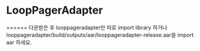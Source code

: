 # LoopPagerAdapter
======
다운받은 후 
looppageradapter만 따로 import library 하거나 
looppageradapter/build/outputs/aar/looppageradapter-release.aar을 import aar 하세요.
